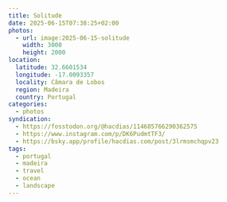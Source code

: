 ```yaml
---
title: Solitude
date: 2025-06-15T07:38:25+02:00
photos:
  - url: image:2025-06-15-solitude
    width: 3000
    height: 2000
location:
  latitude: 32.6601534
  longitude: -17.0093357
  locality: Câmara de Lobos
  region: Madeira
  country: Portugal
categories:
  - photos
syndication:
  - https://fosstodon.org/@hacdias/114685766290362575
  - https://www.instagram.com/p/DK6PudmtTF3/
  - https://bsky.app/profile/hacdias.com/post/3lrmsmchqpv23
tags:
  - portugal
  - madeira
  - travel
  - ocean
  - landscape
---
```

